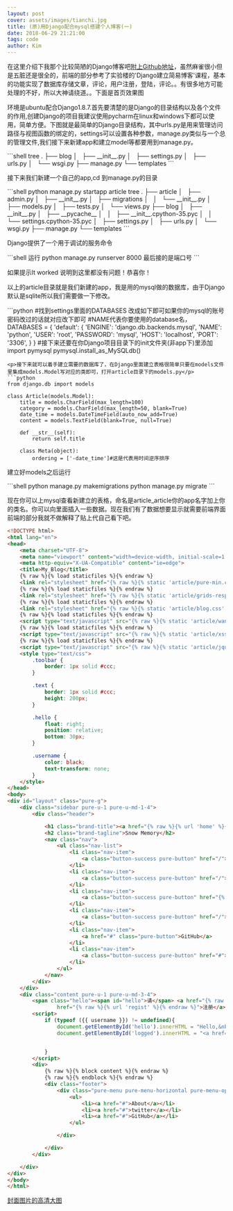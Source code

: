 ```yaml
---
layout: post
cover: assets/images/tianchi.jpg
title: (原)用Django配合mysql搭建个人博客(一)
date: 2018-06-29 21:21:00
tags: code
author: Kim
---
```

<p>在这里介绍下我那个比较简陋的Django博客吧<a href="http://github.com/qibinjin/Django_blog_0.1" target="_blank">附上Github地址</a>，虽然麻雀很小但是五脏还是很全的，前端的部分参考了实验楼的'Django建立简易博客'课程，基本的功能实现了数据库存储文章，评论，用户注册，登陆，评论。。有很多地方可能处理的不好，所以大神请绕道。。下面是首页效果图</p>
<amp-img width="600" height="252"  src="assets/images/blog.png"></amp-img>

<p>环境是ubuntu配合Django1.8.7.首先要清楚的是Django的目录结构以及各个文件的作用,创建Django的项目我建议使用pycharm在linux和windows下都可以使用，简单方便。下图就是最简单的Django目录结构，其中urls.py是用来管理访问路径与视图函数的绑定的，settings可以设置各种参数，manage.py类似与一个总的管理文件,我们接下来新建app和建立model等都要用到manage.py。</p>
```shell
tree
.
├── blog
│   ├── __init__.py
│   ├── settings.py
│   ├── urls.py
│   └── wsgi.py
├── manage.py
└── templates
```
<p>接下来我们新建一个自己的app,cd 到manage.py的目录</p>
```shell
python manage.py startapp article
tree
.
├── article
│   ├── admin.py
│   ├── __init__.py
│   ├── migrations
│   │   └── __init__.py
│   ├── models.py
│   ├── tests.py
│   └── views.py
├── blog
│   ├── __init__.py
│   ├── __pycache__
│   │   ├── __init__.cpython-35.pyc
│   │   └── settings.cpython-35.pyc
│   ├── settings.py
│   ├── urls.py
│   └── wsgi.py
├── manage.py
└── templates
```
<p>Django提供了一个用于调试的服务命令</p>
```shell
运行
python manage.py runserver 8000
最后接的是端口号
```
<p>如果提示It worked 说明到这里都没有问题！恭喜你！</p>
<p>以上的article目录就是我们新建的app，我是用的mysql做的数据库，由于Django默认是sqlite所以我们需要做一下修改。</p>
```python
#找到settings里面的DATABASES 改成如下即可如果你的mysql的账号密码改过的话就对应改下即可
#NAME代表你要使用的database名，
DATABASES = {
    'default': {
        'ENGINE': 'django.db.backends.mysql',
        'NAME': 'python',
        'USER': 'root',
        'PASSWORD': 'mysql',
        'HOST': 'localhost',
        'PORT': '3306',
    }
}
#接下来还要在你Django项目目录下的init文件夹(非app下)里添加
import pymysql
pymysql.install_as_MySQLdb()

```
<p>接下来就可以着手建立需要的数据库了，在Django里面建立表格很简单只要在models文件里集成models.Model写对应的类即可，打开article目录下的models.py</p>
```python
from django.db import models

class Article(models.Model):
    title = models.CharField(max_length=100)
    category = models.CharField(max_length=50, blank=True)
    date_time = models.DateTimeField(auto_now_add=True)
    content = models.TextField(blank=True, null=True)

    def __str__(self):
        return self.title

    class Meta(object):
        ordering = ['-date_time']#这是代表用时间逆序排序
```
<p>建立好models之后运行</p>
```shell
python manage.py makemigrations
python manage.py migrate
```
<p>现在你可以上mysql查看新建立的表格，命名是article_article你的app名字加上你的类名。你可以向里面插入一些数据。现在我们有了数据想要显示就需要前端界面前端的部分我就不做解释了贴上代自己看下吧。</p>

```html
<!DOCTYPE html>
<html lang="en">
<head>
    <meta charset="UTF-8">
    <meta name="viewport" content="width=device-width, initial-scale=1.0">
    <meta http-equiv="X-UA-Compatible" content="ie=edge">
    <title>My_Blog</title>
    {% raw %}{% load staticfiles %}{% endraw %}
    <link rel="stylesheet" href="{% raw %}{% static 'article/pure-min.css' %}{% endraw %}">
    {% raw %}{% load staticfiles %}{% endraw %}
    <link rel="stylesheet" href="{% raw %}{% static 'article/grids-responsive-min.css' %}{% endraw %}">
    {% raw %}{% load staticfiles %}{% endraw %}
    <link rel="stylesheet" href="{% raw %}{% static 'article/blog.css' %}{% endraw %}">
    {% raw %}{% load staticfiles %}{% endraw %}
    <script type="text/javascript" src="{% raw %}{% static 'article/wangEditor.js' %}{% endraw %}"></script>
    {% raw %}{% load staticfiles %}{% endraw %}
    <script type="text/javascript" src="{% raw %}{% static 'article/xss.js' %}{% endraw %}"></script>
    {% raw %}{% load staticfiles %}{% endraw %}
    <script type="text/javascript" src="{% raw %}{% static 'article/jquery-1.12.4.min.js' %}{% endraw %}"></script>
    <style type="text/css">
        .toolbar {
            border: 1px solid #ccc;
        }

        .text {
            border: 1px solid #ccc;
            height: 200px;
        }

        .hello {
            float: right;
            position: relative;
            bottom: 30px;
        }

        .username {
            color: black;
            text-transform: none;
        }
    </style>
</head>
<body>
<div id="layout" class="pure-g">
    <div class="sidebar pure-u-1 pure-u-md-1-4">
        <div class="header">

            <h1 class="brand-title"><a href="{% raw %}{% url 'home' %}{% endraw %}">MY_BLOG</a></h1>
            <h2 class="brand-tagline">Snow Memory</h2>
            <nav class="nav">
                <ul class="nav-list">
                    <li class="nav-item">
                        <a class="button-success pure-button" href="/">Home</a>
                    </li>
                    <li class="nav-item">
                        <a class="button-success pure-button" href="/">Archive</a>
                    </li>
                    <li class="nav-item">
                        <a class="button-success pure-button" href="{% raw %}{% url 'pages' %}{% endraw %}">Pages</a>
                    </li>
                    <li class="nav-item">
                        <a class="button-success pure-button" href="/">About me</a>
                    </li>
                    <li class="nav-item">
                        <a href="#" class="pure-button">GitHub</a>
                    </li>
                    <li class="nav-item">
                        <a class="button-success pure-button" href="#">Weibo</a>
                    </li>
                </ul>
            </nav>
        </div>
    </div>
    <div class="content pure-u-1 pure-u-md-3-4">
        <span class="hello"><span id="hello">请</span> <a href="{% raw %}{% url 'login' %}{% endraw %}" id="logged">登陆</a>,&nbsp;<a
                href="{% raw %}{% url 'regist' %}{% endraw %}">注册</a></span>
        <script>
            if (typeof ({{ username }}) != undefined){
                document.getElementById('hello').innerHTML = "Hello,&nbsp;<a href='{% raw %}{% url 'user_info' %}{% endraw %}'>{{ username }}</a>";
                document.getElementById('logged').innerHTML = "<a href='{% raw %}{% url 'logout' %}{% endraw %}'>登出</a>";


            }
        </script>
        <div>
            {% raw %}{% block content %}{% endraw %}
            {% raw %}{% endblock %}{% endraw %}
            <div class="footer">
                <div class="pure-menu pure-menu-horizontal pure-menu-open">
                    <ul>
                        <li><a href="#">About</a></li>
                        <li><a href="#">twitter</a></li>
                        <li><a href="#">GitHub</a></li>
                    </ul>

                </div>

            </div>
        </div>

    </div>
</div>
</body>
</html>

```

<p></p>
<a href="assets/images/tianchi(source).jpg" target="_blank">封面图片的高清大图</a>
